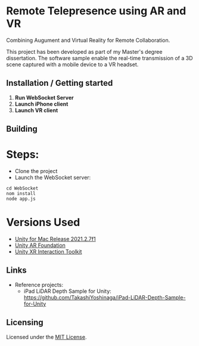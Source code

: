 # Remote Telepresence using AR and VR
Combining Augument and Virtual Reality for Remote Collaboration.

This project has been developed as part of my Master's degree dissertation.
The software sample enable the real-time transmission of a 3D scene captured with a mobile device to a VR headset.

## Installation / Getting started

1. **Run WebSocket Server**
2. **Launch iPhone client**
3. **Launch VR client**

## Building

# Steps:
- Clone the project
- Launch the WebSocket server:
```
cd WebSocket
nom install
node app.js
```

# Versions Used
- [Unity for Mac Release 2021.2.7f1](https://unity3d.com/unity/whats-new/2021.2.7)
- [Unity AR Foundation](https://docs.unity3d.com/Packages/com.unity.xr.arfoundation@4.1/manual/index.html)
- [Unity XR Interaction Toolkit](https://docs.unity3d.com/Packages/com.unity.xr.interaction.toolkit@0.9/manual/index.html)

## Links
- Reference projects:
  - iPad LiDAR Depth Sample for Unity: https://github.com/TakashiYoshinaga/iPad-LiDAR-Depth-Sample-for-Unity

## Licensing
Licensed under the [MIT License](./LICENSE).
